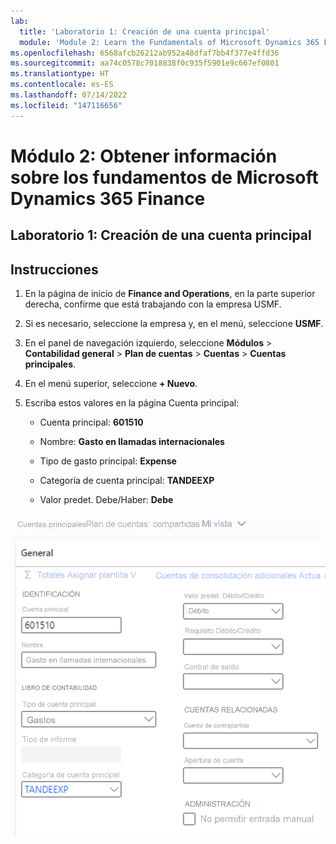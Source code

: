 ```yaml
---
lab:
  title: 'Laboratorio 1: Creación de una cuenta principal'
  module: 'Module 2: Learn the Fundamentals of Microsoft Dynamics 365 Finance'
ms.openlocfilehash: 6568afcb26212ab952a48dfaf7bb4f377e4ffd36
ms.sourcegitcommit: aa74c0578c7018838f0c935f5901e9c667ef0801
ms.translationtype: HT
ms.contentlocale: es-ES
ms.lasthandoff: 07/14/2022
ms.locfileid: "147116656"
---
```

# <a name="module-2-learn-the-fundamentals-of-microsoft-dynamics-365-finance"></a>Módulo 2: Obtener información sobre los fundamentos de Microsoft Dynamics 365 Finance
    
## <a name="lab-1---create-a-main-account"></a>Laboratorio 1: Creación de una cuenta principal

## <a name="instructions"></a>Instrucciones

1. En la página de inicio de **Finance and Operations**, en la parte superior derecha, confirme que está trabajando con la empresa USMF.

2. Si es necesario, seleccione la empresa y, en el menú, seleccione **USMF**.

3. En el panel de navegación izquierdo, seleccione **Módulos** > **Contabilidad general** > **Plan de cuentas** > **Cuentas** > **Cuentas principales**.

4. En el menú superior, seleccione **+ Nuevo**.

5. Escriba estos valores en la página Cuenta principal:

    - Cuenta principal: **601510**

    - Nombre: **Gasto en llamadas internacionales**

    - Tipo de gasto principal: **Expense**

    - Categoría de cuenta principal: **TANDEEXP**

    - Valor predet. Debe/Haber: **Debe**

 ![Captura de pantalla de la página Cuentas principales - Plan de cuentas: Compartido con los campos del paso 5 cumplimentados](./media/m-002-explore-general-ledgers-in-microsoft-dynamics-365-finance-03.png)
